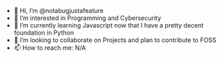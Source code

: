 - 👋 Hi, I’m @notabugjustafeature
- 👀 I’m interested in Programming and Cybersecurity
- 🌱 I’m currently learning Javascript now that I have a pretty decent foundation in Python
- 💞️ I’m looking to collaborate on Projects and plan to contribute to FOSS
- 📫 How to reach me: N/A
